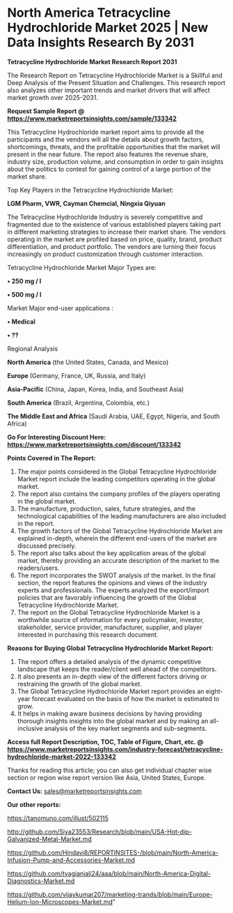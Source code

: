 # North America Tetracycline Hydrochloride Market 2025 | New Data Insights Research By 2031

<strong>Tetracycline Hydrochloride Market Research Report 2031</strong>

The Research Report on Tetracycline Hydrochloride Market is a Skillful and Deep Analysis of the Present Situation and Challenges. This research report also analyzes other important trends and market drivers that will affect market growth over 2025-2031.

<strong>Request Sample Report @ <a href=https://www.marketreportsinsights.com/sample/133342>https://www.marketreportsinsights.com/sample/133342</a></strong>

This Tetracycline Hydrochloride market report aims to provide all the participants and the vendors will all the details about growth factors, shortcomings, threats, and the profitable opportunities that the market will present in the near future. The report also features the revenue share, industry size, production volume, and consumption in order to gain insights about the politics to contest for gaining control of a large portion of the market share.

Top Key Players in the Tetracycline Hydrochloride Market:

<strong>LGM Pharm, VWR, Cayman Chemcial, Ningxia Qiyuan</strong>

The Tetracycline Hydrochloride Industry is severely competitive and fragmented due to the existence of various established players taking part in different marketing strategies to increase their market share. The vendors operating in the market are profiled based on price, quality, brand, product differentiation, and product portfolio. The vendors are turning their focus increasingly on product customization through customer interaction.

Tetracycline Hydrochloride Market Major Types are:

<strong>• 250 mg / l

• 500 mg / l</strong>

Market Major end-user applications :

<strong>• Medical

• ??</strong>

Regional Analysis

</u><strong><b>North America</b></strong> (the United States, Canada, and Mexico)

<strong><b>Europe </b></strong>(Germany, France, UK, Russia, and Italy)

<strong><b>Asia-Pacific</b></strong> (China, Japan, Korea, India, and Southeast Asia)

<strong><b>South America</b></strong> (Brazil, Argentina, Colombia, etc.)

<strong><b>The Middle East and Africa</b></strong> (Saudi Arabia, UAE, Egypt, Nigeria, and South Africa)

<strong>Go For Interesting Discount Here: <a href=https://www.marketreportsinsights.com/discount/133342>https://www.marketreportsinsights.com/discount/133342</a></strong>

<strong>Points Covered in The Report:</strong>
<ol>
  <li>The major points considered in the Global Tetracycline Hydrochloride Market report include the leading competitors operating in the global market.</li>
  <li>The report also contains the company profiles of the players operating in the global market.</li>
  <li>The manufacture, production, sales, future strategies, and the technological capabilities of the leading manufacturers are also included in the report.</li>
  <li>The growth factors of the Global Tetracycline Hydrochloride Market are explained in-depth, wherein the different end-users of the market are discussed precisely.</li>
  <li>The report also talks about the key application areas of the global market, thereby providing an accurate description of the market to the readers/users.</li>
  <li>The report incorporates the SWOT analysis of the market. In the final section, the report features the opinions and views of the industry experts and professionals. The experts analyzed the export/import policies that are favorably influencing the growth of the Global Tetracycline Hydrochloride Market.</li>
  <li>The report on the Global Tetracycline Hydrochloride Market is a worthwhile source of information for every policymaker, investor, stakeholder, service provider, manufacturer, supplier, and player interested in purchasing this research document.</li>
</ol>
<strong>Reasons for Buying Global Tetracycline Hydrochloride Market Report:</strong>

<ol>
  <li>The report offers a detailed analysis of the dynamic competitive landscape that keeps the reader/client well ahead of the competitors.</li>
  <li>It also presents an in-depth view of the different factors driving or restraining the growth of the global market.</li>
  <li>The Global Tetracycline Hydrochloride Market report provides an eight-year forecast evaluated on the basis of how the market is estimated to grow.</li>
  <li>It helps in making aware business decisions by having providing thorough insights insights into the global market and by making an all-inclusive analysis of the key market segments and sub-segments.</li>
</ol>
<strong>Access full Report Description, TOC, Table of Figure, Chart, etc. @ <a href=https://www.marketreportsinsights.com/industry-forecast/tetracycline-hydrochloride-market-2022-133342>https://www.marketreportsinsights.com/industry-forecast/tetracycline-hydrochloride-market-2022-133342</a></strong>


Thanks for reading this article; you can also get individual chapter wise section or region wise report version like Asia, United States, Europe.

<strong>Contact Us:</strong>
sales@marketreportsinsights.com

<strong>Our other reports:</strong>

<a href=https://tanomuno.com/illust/502115>https://tanomuno.com/illust/502115</a>

<a href=http://github.com/Siya23553/Research/blob/main/USA-Hot-dip-Galvanized-Metal-Market.md>http://github.com/Siya23553/Research/blob/main/USA-Hot-dip-Galvanized-Metal-Market.md</a>

<a href=https://github.com/Hindavi8/REPORTINSITES-/blob/main/North-America-Infusion-Pump-and-Accessories-Market.md>https://github.com/Hindavi8/REPORTINSITES-/blob/main/North-America-Infusion-Pump-and-Accessories-Market.md</a>

<a href=https://github.com/tyagianjali24/aaa/blob/main/North-America-Digital-Diagnostics-Market.md>https://github.com/tyagianjali24/aaa/blob/main/North-America-Digital-Diagnostics-Market.md</a>

<a href=https://github.com/vijaykumar207/marketing-trands/blob/main/Europe-Helium-Ion-Microscopes-Market.md>https://github.com/vijaykumar207/marketing-trands/blob/main/Europe-Helium-Ion-Microscopes-Market.md</a>"

